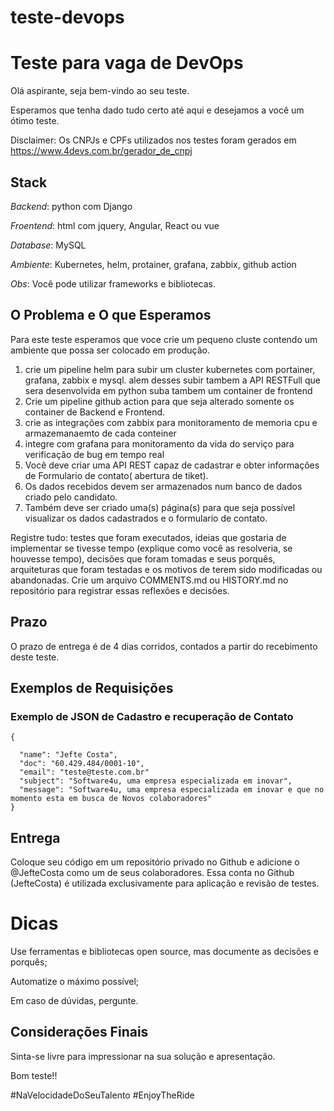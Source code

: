 # teste-devops
# Teste para vaga de DevOps 

Olá aspirante, seja bem-vindo ao seu teste.

Esperamos que tenha dado tudo certo até aqui e desejamos a você um ótimo teste.


Disclaimer: Os CNPJs e CPFs utilizados nos testes foram gerados em https://www.4devs.com.br/gerador_de_cnpj

## Stack
*Backend*: python com Django

*Froentend*: html com jquery, Angular, React ou vue

*Database*: MySQL

*Ambiente*: Kubernetes, helm, protainer, grafana, zabbix, github action

*Obs*: Você pode utilizar frameworks e bibliotecas.

## O Problema e O que Esperamos

Para este teste esperamos que voce crie um pequeno cluste contendo um ambiente que possa ser colocado em produção.
1. crie um pipeline helm para subir um cluster kubernetes com portainer, grafana, zabbix e mysql. alem desses subir tambem a API RESTFull que sera desenvolvida em python suba tambem um container de frontend
2. Crie um pipeline github action para que seja alterado somente os container de Backend e Frontend.
3. crie as integrações com zabbix para monitoramento de memoria cpu e armazemanaemto de cada conteiner
4. integre com grafana para monitoramento da vida do serviço para verificação de bug em tempo real
5. Você deve criar uma API REST capaz de cadastrar e obter informações de Formulario de contato( abertura de tiket).
6. Os dados recebidos devem ser armazenados num banco de dados criado pelo candidato.
7. Também deve ser criado uma(s) página(s) para que seja possível visualizar os dados cadastrados e o formulario de contato.

Registre tudo: testes que foram executados, ideias que gostaria de implementar se tivesse tempo (explique como você as resolveria, se houvesse tempo), decisões que foram tomadas e seus porquês, arquiteturas que foram testadas e os motivos de terem sido modificadas ou abandonadas. Crie um arquivo COMMENTS.md ou HISTORY.md no repositório para registrar essas reflexões e decisões.

## Prazo
O prazo de entrega é de 4 dias corridos, contados a partir do recebimento deste teste.


## Exemplos de Requisições

### Exemplo de JSON de Cadastro e recuperação de Contato
```
{
  
  "name": "Jefte Costa",
  "doc": "60.429.484/0001-10",
  "email": "teste@teste.com.br"
  "subject": "Software4u, uma empresa especializada em inovar",
  "message": "Software4u, uma empresa especializada em inovar e que no momento esta em busca de Novos colaboradores"
}
```


## Entrega
Coloque seu código em um repositório privado no Github e adicione o @JefteCosta como um de seus colaboradores. Essa conta no Github (JefteCosta) é utilizada exclusivamente para aplicação e revisão de testes.

# Dicas

Use ferramentas e bibliotecas open source, mas documente as decisões e porquês;

Automatize o máximo possível;

Em caso de dúvidas, pergunte.

## Considerações Finais
Sinta-se livre para impressionar na sua solução e apresentação.

Bom teste!!

#NaVelocidadeDoSeuTalento #EnjoyTheRide

